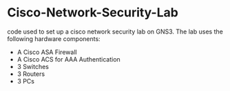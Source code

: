 # Cisco-Network-Security-Lab
code used to set up a cisco network security lab on GNS3.
The lab uses the following hardware components:
- A Cisco ASA Firewall
- A Cisco ACS for AAA Authentication
- 3 Switches
- 3 Routers
- 3 PCs
